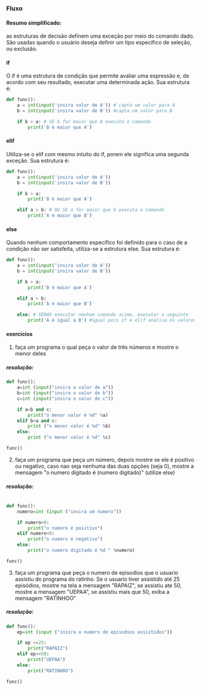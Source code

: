### Fluxo

#### Resumo simplificado: 
as estruturas de decisão definem uma exceção por meio do comando dado. São usadas quando o usuário deseja definir um tipo especifico de seleção, ou exclusão.    

#### if 

O if é uma estrutura de condição que permite avaliar uma expressão e, de acordo com seu resultado, executar uma determinada ação.
Sua estrutura é:

~~~~python
def func():
	a = int(input('insira valor de A')) # capta um valor para A
	b = int(input('insira valor de B')) #capta um valor para B

	if b > a: # SE b for maior que A executa o comando
		print('B é maior que A') 

~~~~

#### elif

Utiliza-se o elif com mesmo intuito do if, porem ele significa uma segunda exceção.
Sua estrutura é:

~~~~python
def func():
	a = int(input('insira valor de A'))
	b = int(input('insira valor de B'))

	if b > a:
		print('B é maior que A')

	elif a > b: # OU SE a for maior que b executa o comando
		print('A é maior que B')

~~~~

#### else

Quando nenhum comportamento específico foi definido para o caso de a condição não ser satisfeita, utiliza-se a estrutura else.
Sua estrutura é:

~~~~python
def func():
	a = int(input('insira valor de A'))
	b = int(input('insira valor de B'))

	if b > a:
		print('B é maior que A')

	elif a > b:
		print('A é maior que B')

	else: # SENAO executar nenhum comando acima, executar o seguinte
		print('A é igual a B') #igual pois if e elif analisa os valores diferentes

~~~~

#### exercicios 

1. faça um programa o qual peça o valor de três números e mostre o menor deles

##### resolução:

~~~~python
def func():
	a=int (input("insira o valor de a"))
	b=int (input("insira o valor de b"))
	c=int (input("insira o valor de c"))

	if a<b and c:
		print("o menor valor é %d" %a)
	elif b<a and c:
		print ("o menor valor é %d" %b)
	else:
		print ("o menor valor é %d" %c)

func()


~~~~

2. faça um programa que peça um número, depois mostre se ele é positivo ou negativo, caso nao seja nenhuma das duas opções (seja 0), mostre a mensagem "o numero digitado é (numero digitado)" (utilize else)

##### resolução:

~~~~python

def func():
	numero=int (input ("insira um numero"))

	if numero>0:
		print("o numero é positivo")
	elif numero<0:
		print("o numero é negativo")
	else:
		print("o numero digitado é %d " %numero)

func()

~~~~

3. faça um programa que peça o numero de episodios que o usuario assistiu do programa do ratinho. Se o usuario tiver assistido até 25 episódios, mostre na tela a mensagem "RAPAIZ", se assistiu ate 50, mostre a mensagem "UEPAA", se assistiu mais que 50, exiba a mensagem "RATINHOO"

##### resolução:

~~~~python
def func():
	ep=int (input ("insira o numero de episodios assistidos"))

	if ep <=25:
		print("RAPAIZ")
	elif ep<=50:
		print("UEPAA")
	else:
		print("RATINHOO")

func()
~~~~
